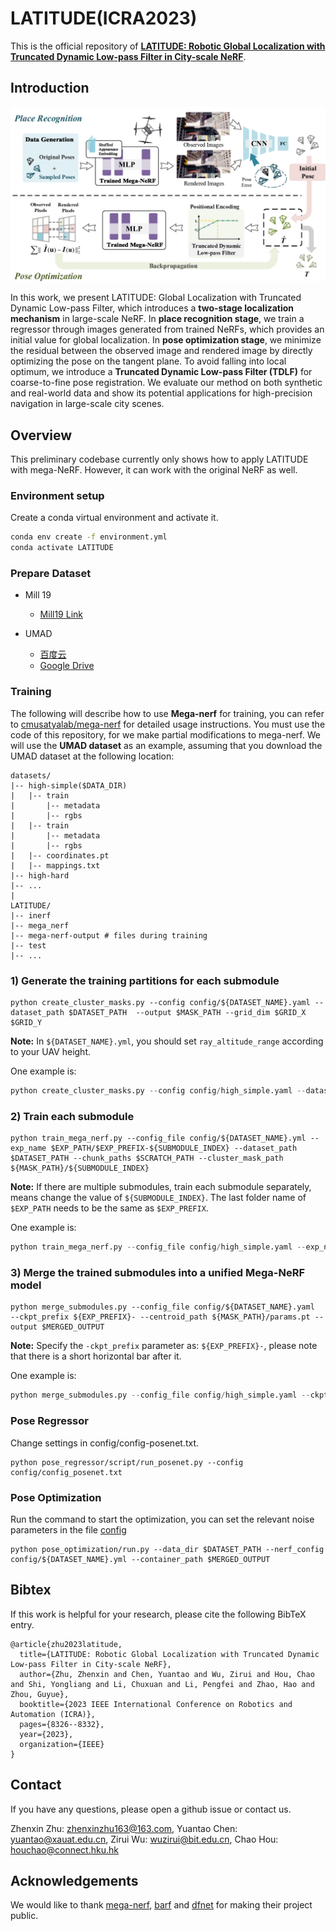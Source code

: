 # LATITUDE(ICRA2023)
This is the official repository of [**LATITUDE: Robotic Global Localization with Truncated Dynamic Low-pass Filter in City-scale NeRF**](https://ieeexplore.ieee.org/abstract/document/10161570).


## Introduction

![main](docs/main.png)

In this work, we present LATITUDE: Global Localization with Truncated Dynamic Low-pass Filter, which introduces a **two-stage localization mechanism** in large-scale NeRF. In **place recognition stage**, we train a regressor through images generated from trained NeRFs, which provides an initial value for global localization. In **pose optimization stage**, we minimize the residual between
the observed image and rendered image by directly optimizing the pose on the tangent plane. To avoid falling into local optimum, we introduce a **Truncated Dynamic Low-pass Filter (TDLF)** for coarse-to-fine pose registration. We evaluate our method on both synthetic and real-world data and show its potential applications for high-precision navigation in large-scale city scenes.

## Overview

This preliminary codebase currently only shows how to apply LATITUDE with mega-NeRF. However, it can work with the original NeRF as well.


### Environment setup

Create a conda virtual environment and activate it.

```sh
conda env create -f environment.yml
conda activate LATITUDE
```

### Prepare Dataset

* Mill 19
  
  * [Mill19 Link](https://github.com/cmusatyalab/mega-nerf#mill-19)

* UMAD

  * [百度云](https://pan.baidu.com/s/1UzD8iSuNw7qwfWmLg6o-Gw?pwd=iuwm)
  * [Google Drive](https://drive.google.com/drive/folders/1x97BXGGNWcLjTrL-Ls5fiJShF_EhyEJ-?usp=sharing)

### Training

The following will describe how to use **Mega-nerf** for training, you can refer to [cmusatyalab/mega-nerf](https://github.com/cmusatyalab/mega-nerf) for detailed usage instructions. You must use the code of this repository, for we make partial modifications to mega-nerf.
We will use the **UMAD dataset** as an example, assuming that you download the UMAD dataset at the following location:

```
datasets/
|-- high-simple($DATA_DIR)
|   |-- train
|       |-- metadata
|       |-- rgbs
|   |-- train
|       |-- metadata
|       |-- rgbs
|   |-- coordinates.pt
|   |-- mappings.txt
|-- high-hard
|-- ...
|
LATITUDE/ 
|-- inerf
|-- mega_nerf
|-- mega-nerf-output # files during training 
|-- test
|-- ...
```

### 1) Generate the training partitions for each submodule
```
python create_cluster_masks.py --config config/${DATASET_NAME}.yaml --dataset_path $DATASET_PATH  --output $MASK_PATH --grid_dim $GRID_X $GRID_Y
```

**Note:** In `${DATASET_NAME}.yml`, you should set `ray_altitude_range` according to your UAV height.

One example is:
```python
python create_cluster_masks.py --config config/high_simple.yaml --dataset_path ../dataset/high-simple --output mega-nerf-output/mask/high_simple --grid_dim 1 1
```

### 2) Train each submodule

```
python train_mega_nerf.py --config_file config/${DATASET_NAME}.yml --exp_name $EXP_PATH/$EXP_PREFIX-${SUBMODULE_INDEX} --dataset_path $DATASET_PATH --chunk_paths $SCRATCH_PATH --cluster_mask_path ${MASK_PATH}/${SUBMODULE_INDEX}
```
**Note:**  If there are multiple submodules, train each submodule separately, means change the value of `${SUBMODULE_INDEX}`. The last folder name of `$EXP_PATH` needs to be the same as `$EXP_PREFIX`.

One example is:
```python
python train_mega_nerf.py --config_file config/high_simple.yaml --exp_name mega-nerf-output/exp/high_simple/high_simple-0  --dataset_path ../dataset/high-simple --chunk_paths mega-nerf-output/chunk_dir --cluster_mask_path mega-nerf-output/mask/high_simple/0
```

### 3) Merge the trained submodules into a unified Mega-NeRF model
```
python merge_submodules.py --config_file config/${DATASET_NAME}.yaml  --ckpt_prefix ${EXP_PREFIX}- --centroid_path ${MASK_PATH}/params.pt --output $MERGED_OUTPUT
```

**Note:** Specify the `-ckpt_prefix` parameter as: `${EXP_PREFIX}-`, please note that there is a short horizontal bar after it.

One example is:
```python
python merge_submodules.py --config_file config/high_simple.yaml --ckpt_prefix mega-nerf-output/exp/high_simple/high_simple- --centroid_path mega-nerf-output/mask/high_simple/params.pt --output mega-nerf-output/merged/high_simple.pt --ckpt_iteration 150000
```

### Pose Regressor

Change settings in config/config-posenet.txt.
```
python pose_regressor/script/run_posenet.py --config config/config_posenet.txt
```

### Pose Optimization

Run the command to start the optimization, you can set the relevant noise parameters in the file [config](pose_optimization/utils.py)
```
python pose_optimization/run.py --data_dir $DATASET_PATH --nerf_config config/${DATASET_NAME}.yml --container_path $MERGED_OUTPUT
```

## Bibtex

If this work is helpful for your research, please cite the following BibTeX entry.

```
@article{zhu2023latitude,
  title={LATITUDE: Robotic Global Localization with Truncated Dynamic Low-pass Filter in City-scale NeRF},
  author={Zhu, Zhenxin and Chen, Yuantao and Wu, Zirui and Hou, Chao and Shi, Yongliang and Li, Chuxuan and Li, Pengfei and Zhao, Hao and Zhou, Guyue},
  booktitle={2023 IEEE International Conference on Robotics and Automation (ICRA)},
  pages={8326--8332},
  year={2023},
  organization={IEEE}
}
```

## Contact

If you have any questions, please open a github issue or contact us.

Zhenxin Zhu: zhenxinzhu163@163.com, Yuantao Chen: yuantao@xauat.edu.cn, Zirui Wu: wuzirui@bit.edu.cn, Chao Hou: houchao@connect.hku.hk

## Acknowledgements

We would like to thank [mega-nerf](https://github.com/cmusatyalab/mega-nerf), [barf](https://github.com/chenhsuanlin/bundle-adjusting-NeRF) and [dfnet](https://github.com/ActiveVisionLab/DFNet) for making their project public.
